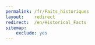 ```yaml
---
permalink: /fr/Faits_historiques
layout:    redirect
redirect:  /en/Historical_Facts
sitemap:
    exclude: yes
---
```

